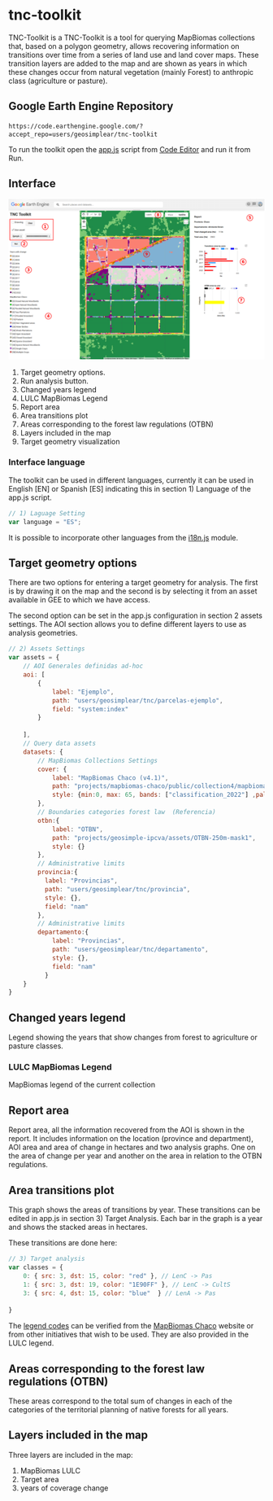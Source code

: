 # tnc-toolkit

TNC-Toolkit is a TNC-Toolkit is a tool for querying MapBiomas collections that, based on a polygon geometry, allows recovering information on transitions over time from a series of land use and land cover maps. These transition layers are added to the map and are shown as years in which these changes occur from natural vegetation (mainly Forest) to anthropic class (agriculture or pasture).

## Google Earth Engine Repository

    https://code.earthengine.google.com/?accept_repo=users/geosimplear/tnc-toolkit

To run the toolkit open the [app.js](https://code.earthengine.google.com/?scriptPath=users%2Fgeosimplear%2Ftnc-toolkit%3Aapp.js) script from [Code Editor](https://code.earthengine.google.com/) and run it from Run.

## Interface

![toolkit-interfaz](toolkit-EN.png)

 1. Target geometry options.
 2. Run analysis button.
 3. Changed years legend
 4. LULC MapBiomas Legend
 5. Report area
 6. Area transitions plot
 7. Areas corresponding to the forest law regulations (OTBN)
 8. Layers included in the map
 9. Target geometry visualization

### Interface language

The toolkit can be used in different languages, currently it can be used in English [EN] or Spanish [ES] indicating this in section 1) Language of the app.js script.

```Javascript
// 1) Laguage Setting
var language = "ES";
```
It is possible to incorporate other languages from the [i18n.js](https://code.earthengine.google.com/?scriptPath=users%2Fgeosimplear%2Ftnc-toolkit%3Amodules%2Fi18n.js) module.

## Target geometry options

There are two options for entering a target geometry for analysis. The first is by drawing it on the map and the second is by selecting it from an asset available in GEE to which we have access.

The second option can be set in the app.js configuration in section 2 assets settings. The AOI section allows you to define different layers to use as analysis geometries.

```Javascript
// 2) Assets Settings
var assets = {
    // AOI Generales definidas ad-hoc
    aoi: [
        {
            label: "Ejemplo", 
            path: "users/geosimplear/tnc/parcelas-ejemplo", 
            field: "system:index"
        }
        
    ],
    // Query data assets
    datasets: {
        // MapBiomas Collections Settings
        cover: {
            label: "MapBiomas Chaco (v4.1)",
            path: "projects/mapbiomas-chaco/public/collection4/mapbiomas_chaco_collection4_1_integration_v1",
            style: {min:0, max: 65, bands: ["classification_2022"] ,palette: palettes.get('atlantic_forest')}
        },
        // Boundaries categories forest law  (Referencia)
        otbn:{
            label: "OTBN",
            path: "projects/geosimple-ipcva/assets/OTBN-250m-mask1",
            style: {}
        },
        // Administrative limits
        provincia:{
          label: "Provincias",
          path: "users/geosimplear/tnc/provincia",
          style: {},
          field: "nam"
        },
        // Administrative limits
        departamento:{
            label: "Provincias",
            path: "users/geosimplear/tnc/departamento",
            style: {},
            field: "nam"
          }
    }
}
```

## Changed years legend

Legend showing the years that show changes from forest to agriculture or pasture classes.

### LULC MapBiomas Legend

MapBiomas legend of the current collection

## Report area

Report area, all the information recovered from the AOI is shown in the report. It includes information on the location (province and department), AOI area and area of change in hectares and two analysis graphs. One on the area of change per year and another on the area in relation to the OTBN regulations.

## Area transitions plot

This graph shows the areas of transitions by year. These transitions can be edited in app.js in section 3) Target Analysis. Each bar in the graph is a year and shows the stacked areas in hectares.

These transitions are done here:

```Javascript
// 3) Target analysis
var classes = {
    0: { src: 3, dst: 15, color: "red" }, // LenC -> Pas
    1: { src: 3, dst: 19, color: "1E90FF" }, // LenC -> CultS
    3: { src: 4, dst: 15, color: "blue"  } // LenA -> Pas
    
}
```
The [legend codes](https://chaco.mapbiomas.org/legend-codes/) can be verified from the [MapBiomas Chaco](https://chaco.mapbiomas.org) website or from other initiatives that wish to be used. They are also provided in the LULC legend.

## Areas corresponding to the forest law regulations (OTBN)

These areas correspond to the total sum of changes in each of the categories of the territorial planning of native forests for all years.

## Layers included in the map

Three layers are included in the map:

1. MapBiomas LULC
2. Target area
3. years of coverage change





 

